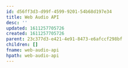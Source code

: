 ```yaml
---
id: d56ff3d3-d99f-4599-9201-54b68d197e34
title: Web Audio API
desc: ''
updated: 1611257705726
created: 1611257705726
parent: 23c377d3-e421-4e91-8473-e6afccf298bf
children: []
fname: web-audio-api
hpath: web-audio-api
---
```



